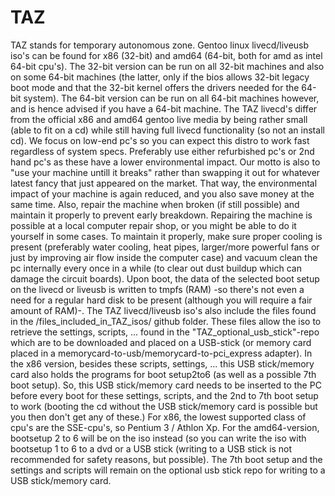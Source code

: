 # TAZ
TAZ stands for temporary autonomous zone.
Gentoo linux livecd/liveusb iso's can be found for x86 (32-bit) and amd64 (64-bit, both for amd as intel 64-bit cpu's).
The 32-bit version can be run on all 32-bit machines and also on some 64-bit machines (the latter, only if the bios allows 32-bit legacy boot mode and that the 32-bit kernel offers the drivers needed for the 64-bit system).
The 64-bit version can be run on all 64-bit machines however, and is hence advised if you have a 64-bit machine.
The TAZ livecd's differ from the official x86 and amd64 gentoo live media by being
rather small (able to fit on a cd) while still having full livecd functionality (so not an install cd).
We focus on low-end pc's so you can expect this distro to work fast regardless of system specs.
Preferably use either refurbished pc's or 2nd hand pc's as these have a lower environmental impact.
Our motto is also to "use your machine untill it breaks" rather than swapping it out for whatever latest fancy that just appeared on the market.
That way, the environmental impact of your machine is again reduced, and you also save money at the same time.
Also, repair the machine when broken (if still possible) and maintain it properly to prevent early breakdown.
Repairing the machine is possible at a local computer repair shop, or you might be able to do it yourself in some cases. 
To maintain it properly, make sure proper cooling is present (preferably water cooling, heat pipes, larger/more powerful fans or just by improving air flow inside the computer case) and vacuum clean the pc internally every once in a while (to clear out dust buildup which can damage the circuit boards).
Upon boot, the data of the selected boot setup on the livecd or liveusb is written to tmpfs (RAM) -so there's not even a need for a 
regular hard disk to be present (although you will require a fair amount of RAM)-.
The TAZ livecd/liveusb iso's also include the files found in the /files_included_in_TAZ_isos/ github folder. These files allow the
iso to retrieve the settings, scripts, ... found in the "TAZ_optional_usb_stick"-repo which are to be downloaded and placed on a
USB-stick (or memory card placed in a memorycard-to-usb/memorycard-to-pci_express adapter). In the x86 version, besides these scripts, settings, ... this USB stick/memory card also holds the programs for boot setup2to6 (as well as a possible 7th boot setup). So, this USB stick/memory card needs to be inserted to the PC before every boot for these settings, scripts, and the 2nd to 7th boot setup to work (booting the cd without the USB stick/memory card is possible but you then don't get any of these.) For x86, the lowest supported class of cpu's are the SSE-cpu's, so Pentium 3 / Athlon Xp.
For the amd64-version, bootsetup 2 to 6 will be on the iso instead (so you can write the iso with bootsetup 1 to 6 to a dvd or a USB stick (writing to a USB stick is not recommended for safety reasons, but possible). The 7th boot setup and the settings and scripts will remain on the optional usb stick repo for writing to a USB stick/memory card.
